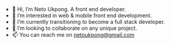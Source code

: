 - 👋 Hi, I’m Neto Ukpong. A front end developer.
- 👀 I’m interested in web & mobile front end development. 
- 🌱 I’m currently transitioning to become a full stack developer.
- 💞️ I’m looking to collaborate on any unique project.
- 📫 You can reach me on netoukpong@gmail.com

<!---
nsilva1/nsilva1 is a ✨ special ✨ repository because its `README.md` (this file) appears on your GitHub profile.
You can click the Preview link to take a look at your changes.
--->
